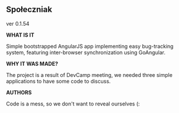 Społeczniak
---
ver 0.1.54

**WHAT IS IT**

Simple bootstrapped AngularJS app implementing easy bug-tracking system, featuring inter-browser synchronization using GoAngular.


**WHY IT WAS MADE?**

The project is a result of DevCamp meeting, we needed three simple applications to have some code to discuss.

**AUTHORS**

Code is a mess, so we don't want to reveal ourselves (:
